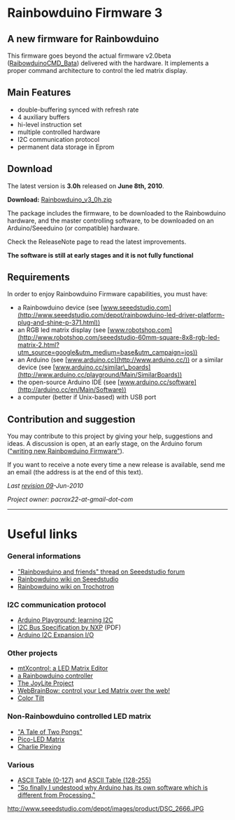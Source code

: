 # Rainbowduino Firmware 3 #

## A new firmware for Rainbowduino ##

This firmware goes beyond the actual firmware v2.0beta ([RaibowduinoCMD\_Bata](http://www.seeedstudio.com/depot/images/product/RaibowduinoCMD_Bata.rar)) delivered with the hardware. It implements a proper command architecture to control the led matrix display.


## Main Features ##

  * double-buffering synced with refresh rate
  * 4 auxiliary buffers
  * hi-level instruction set
  * multiple controlled hardware
  * I2C communication protocol
  * permanent data storage in Eprom


## Download ##

The latest version is **3.0h** released on **June 8th, 2010**.

**Download:** [Rainbowduino\_v3\_0h.zip](http://rainbowduino-firmware.googlecode.com/files/Rainbowduino_v3_0h.zip)

The package includes the firmware, to be downloaded to the Rainbowduino hardware, and the master controlling software, to be downloaded on an Arduino/Seeeduino (or compatible) hardware.

Check the ReleaseNote page to read the latest improvements.

**The software is still at early stages and it is not fully functional**


## Requirements ##

In order to enjoy Rainbowduino Firmware capabilities, you must have:
  * a Rainbowduino device (see [www.seeedstudio.com](http://www.seeedstudio.com/depot/rainbowduino-led-driver-platform-plug-and-shine-p-371.html))
  * an RGB led matrix display (see [www.robotshop.com](http://www.robotshop.com/seeedstudio-60mm-square-8x8-rgb-led-matrix-2.html?utm_source=google&utm_medium=base&utm_campaign=jos))
  * an Arduino (see [www.arduino.cc](http://www.arduino.cc/)) or a similar device (see [www.arduino.cc/similar\_boards](http://www.arduino.cc/playground/Main/SimilarBoards))
  * the open-source Arduino IDE (see [www.arduino.cc/software](http://arduino.cc/en/Main/Software))
  * a computer (better if Unix-based) with USB port


## Contribution and suggestion ##

You may contribute to this project by giving your help, suggestions and ideas. A discussion is open, at an early stage, on the Arduino forum (["writing new Rainbowduino Firmware"](http://www.arduino.cc/cgi-bin/yabb2/YaBB.pl?num=1274728464/0)).

If you want to receive a note every time a new release is available, send me an email (the address is at the end of this text).

_Last [revision 09](https://code.google.com/p/rainbowduino-firmware/source/detail?r=09)-Jun-2010_

_Project owner: pacrox22-at-gmail-dot-com_


---




# Useful links #

### General informations ###

  * ["Rainbowduino and friends" thread on Seeedstudio forum](http://www.seeedstudio.com/forum/viewforum.php?f=11)
  * [Rainbowduino wiki on Seeedstudio](http://www.seeedstudio.com/wiki/index.php?title=Rainbowduino)
  * [Rainbowduino wiki on Trochotron](http://www.trochotron.com/w/index.php?title=Rainbowduino)

### I2C communication protocol ###

  * [Arduino Playground: learning I2C](http://www.arduino.cc/playground/Learning/I2C)
  * [I2C Bus Specification by NXP](http://www.standardics.nxp.com/support/documents/i2c/pdf/i2c.bus.specification.pdf) (PDF)
  * [Arduino I2C Expansion I/O](http://www.neufeld.newton.ks.us/electronics/?p=241)

### Other projects ###

  * [mtXcontrol: a LED Matrix Editor](http://www.rngtng.com/mtXcontrol/)
  * [a Rainbowduino controller](http://rngtng.github.com/rainbowduino/)
  * [The JoyLite Project](http://sites.google.com/site/joetcochran/thejoyliteproject)
  * [WebBrainBow: control your Led Matrix over the web!](http://code.google.com/p/webrainbow/)
  * [Color Tilt](http://kino-eye.com/dmi/color-tilt/)

### Non-Rainbowduino controlled LED matrix ###

  * ["A Tale of Two Pongs"](http://www.tigoe.net/pcomp/code/category/Processing/454)
  * [Pico-LED Matrix](http://wiblocks.luciani.org/docs/app-notes/pico-led.html)
  * [Charlie Plexing](http://wiblocks.luciani.org/FAQ/faq-charlie-plex.html)

### Various ###

  * [ASCII Table (0-127)](http://www.jimprice.com/ascii-0-127.gif) and [ASCII Table (128-255)](http://www.jimprice.com/ascii-128-255.gif)
  * ["So finally I undestood why Arduino has its own software which is different from Processing."](http://everybody.is-a-cyb.org/project/21)


http://www.seeedstudio.com/depot/images/product/DSC_2666.JPG